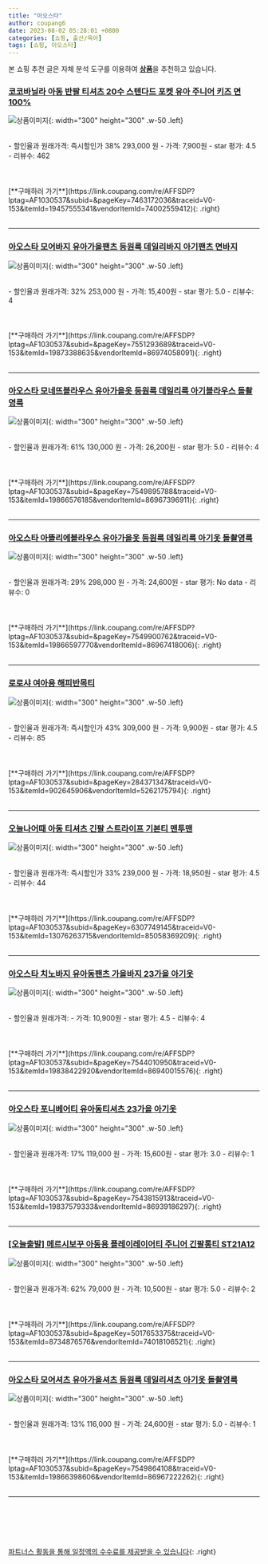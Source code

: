 ```yaml
---
title: "아오스타"
author: coupang6
date: 2023-08-02 05:28:01 +0800
categories: [쇼핑, 출산/육아]
tags: [쇼핑, 아오스타]
---
```


본 쇼핑 추천 글은 자체 분석 도구를 이용하여 [**상품**](https://link.coupang.com/a/bao1ui)을 추천하고 있습니다.

### [코코바닐라 아동 반팔 티셔츠 20수 스텐다드 포켓 유아 주니어 키즈 면100%](https://link.coupang.com/re/AFFSDP?lptag=AF1030537&subid=&pageKey=7463172036&traceid=V0-153&itemId=19457555341&vendorItemId=74002559412)

![상품이미지](https://thumbnail7.coupangcdn.com/thumbnails/remote/230x230ex/image/vendor_inventory/8d6f/1887245ae204fbc8b0ae9671207a8d3edde34fad1c6125902435bbdef78a.jpg){: width="300" height="300" .w-50 .left}


<br>
- 할인율과 원래가격: 즉시할인가 38%  293,000   원
- 가격: 7,900원
- star 평가: 4.5
- 리뷰수: 462
<br>
<br>
<br>
<br>
[**구매하러 가기**](https://link.coupang.com/re/AFFSDP?lptag=AF1030537&subid=&pageKey=7463172036&traceid=V0-153&itemId=19457555341&vendorItemId=74002559412){: .right}
<br>
<br>

---

### [아오스타 모어바지 유아가을팬츠 등원룩 데일리바지 아기팬츠 면바지](https://link.coupang.com/re/AFFSDP?lptag=AF1030537&subid=&pageKey=7551293689&traceid=V0-153&itemId=19873388635&vendorItemId=86974058091)

![상품이미지](https://thumbnail9.coupangcdn.com/thumbnails/remote/230x230ex/image/vendor_inventory/507d/74ad88840d9be1876f15c70ab54e100fd70954a2264d7a281ac3cf8a3d21.jpg){: width="300" height="300" .w-50 .left}


<br>
- 할인율과 원래가격: 32%  253,000   원
- 가격: 15,400원
- star 평가: 5.0
- 리뷰수: 4
<br>
<br>
<br>
<br>
[**구매하러 가기**](https://link.coupang.com/re/AFFSDP?lptag=AF1030537&subid=&pageKey=7551293689&traceid=V0-153&itemId=19873388635&vendorItemId=86974058091){: .right}
<br>
<br>

---

### [아오스타 모네뜨블라우스 유아가을옷 등원룩 데일리룩 아기블라우스 돌촬영룩](https://link.coupang.com/re/AFFSDP?lptag=AF1030537&subid=&pageKey=7549895788&traceid=V0-153&itemId=19866576185&vendorItemId=86967396911)

![상품이미지](https://thumbnail10.coupangcdn.com/thumbnails/remote/230x230ex/image/vendor_inventory/8dc7/d9c8d6225530bf748278b989fa13d530df5d61655275b93384b372a8c2f8.jpg){: width="300" height="300" .w-50 .left}


<br>
- 할인율과 원래가격: 61%  130,000   원
- 가격: 26,200원
- star 평가: 5.0
- 리뷰수: 4
<br>
<br>
<br>
<br>
[**구매하러 가기**](https://link.coupang.com/re/AFFSDP?lptag=AF1030537&subid=&pageKey=7549895788&traceid=V0-153&itemId=19866576185&vendorItemId=86967396911){: .right}
<br>
<br>

---

### [아오스타 아뜰리에블라우스 유아가을옷 등원룩 데일리룩 아기옷 돌촬영룩](https://link.coupang.com/re/AFFSDP?lptag=AF1030537&subid=&pageKey=7549900762&traceid=V0-153&itemId=19866597770&vendorItemId=86967418006)

![상품이미지](https://thumbnail10.coupangcdn.com/thumbnails/remote/230x230ex/image/vendor_inventory/a2f2/e70460f2155e505210bf06d41e2b53e0ecd3ecf15696580f4d9ebd705167.jpg){: width="300" height="300" .w-50 .left}


<br>
- 할인율과 원래가격: 29%  298,000   원
- 가격: 24,600원
- star 평가: No data
- 리뷰수: 0
<br>
<br>
<br>
<br>
[**구매하러 가기**](https://link.coupang.com/re/AFFSDP?lptag=AF1030537&subid=&pageKey=7549900762&traceid=V0-153&itemId=19866597770&vendorItemId=86967418006){: .right}
<br>
<br>

---

### [로로샤 여아용 해피반목티](https://link.coupang.com/re/AFFSDP?lptag=AF1030537&subid=&pageKey=284371347&traceid=V0-153&itemId=902645906&vendorItemId=5262175794)

![상품이미지](https://thumbnail10.coupangcdn.com/thumbnails/remote/230x230ex/image/retail/images/2019/08/16/11/6/eb9241fd-cc18-4bfa-ab69-56c7d35eda84.jpg){: width="300" height="300" .w-50 .left}


<br>
- 할인율과 원래가격: 즉시할인가 43%  309,000   원
- 가격: 9,900원
- star 평가: 4.5
- 리뷰수: 85
<br>
<br>
<br>
<br>
[**구매하러 가기**](https://link.coupang.com/re/AFFSDP?lptag=AF1030537&subid=&pageKey=284371347&traceid=V0-153&itemId=902645906&vendorItemId=5262175794){: .right}
<br>
<br>

---

### [오늘나어때 아동 티셔츠 긴팔 스트라이프 기본티 맨투맨](https://link.coupang.com/re/AFFSDP?lptag=AF1030537&subid=&pageKey=6307749145&traceid=V0-153&itemId=13076263715&vendorItemId=85058369209)

![상품이미지](https://thumbnail6.coupangcdn.com/thumbnails/remote/230x230ex/image/vendor_inventory/9ef9/61161ee1231c34b1f3f409e01eebf58c1e54dd9fa0550ae598f32a47d09b.jpg){: width="300" height="300" .w-50 .left}


<br>
- 할인율과 원래가격: 즉시할인가 33%  239,000   원
- 가격: 18,950원
- star 평가: 4.5
- 리뷰수: 44
<br>
<br>
<br>
<br>
[**구매하러 가기**](https://link.coupang.com/re/AFFSDP?lptag=AF1030537&subid=&pageKey=6307749145&traceid=V0-153&itemId=13076263715&vendorItemId=85058369209){: .right}
<br>
<br>

---

### [아오스타 치노바지 유아동팬츠 가을바지 23가을 아기옷](https://link.coupang.com/re/AFFSDP?lptag=AF1030537&subid=&pageKey=7544010950&traceid=V0-153&itemId=19838422920&vendorItemId=86940015576)

![상품이미지](https://thumbnail9.coupangcdn.com/thumbnails/remote/230x230ex/image/vendor_inventory/fb18/b37e4c8c286571ec750b0e3b877e53a082215d40b26b022d79f54a2d62fb.jpg){: width="300" height="300" .w-50 .left}


<br>
- 할인율과 원래가격: 
- 가격: 10,900원
- star 평가: 4.5
- 리뷰수: 4
<br>
<br>
<br>
<br>
[**구매하러 가기**](https://link.coupang.com/re/AFFSDP?lptag=AF1030537&subid=&pageKey=7544010950&traceid=V0-153&itemId=19838422920&vendorItemId=86940015576){: .right}
<br>
<br>

---

### [아오스타 포니베어티 유아동티셔츠 23가을 아기옷](https://link.coupang.com/re/AFFSDP?lptag=AF1030537&subid=&pageKey=7543815913&traceid=V0-153&itemId=19837579333&vendorItemId=86939186297)

![상품이미지](https://thumbnail10.coupangcdn.com/thumbnails/remote/230x230ex/image/vendor_inventory/e849/a96a3a2ce0b30ea8d2a3fbaf01e04154149067ba013f144537354d45f67c.jpg){: width="300" height="300" .w-50 .left}


<br>
- 할인율과 원래가격: 17%  119,000   원
- 가격: 15,600원
- star 평가: 3.0
- 리뷰수: 1
<br>
<br>
<br>
<br>
[**구매하러 가기**](https://link.coupang.com/re/AFFSDP?lptag=AF1030537&subid=&pageKey=7543815913&traceid=V0-153&itemId=19837579333&vendorItemId=86939186297){: .right}
<br>
<br>

---

### [[오늘출발] 메르시보꾸 아동용 플레이레이어티 주니어 긴팔롱티 ST21A12](https://link.coupang.com/re/AFFSDP?lptag=AF1030537&subid=&pageKey=5017653375&traceid=V0-153&itemId=8734876576&vendorItemId=74018106521)

![상품이미지](https://thumbnail6.coupangcdn.com/thumbnails/remote/230x230ex/image/vendor_inventory/7add/cfffe86f1eaf6519a9a24897a5b98c73c941a264dbef8e485b4bba83234f.jpg){: width="300" height="300" .w-50 .left}


<br>
- 할인율과 원래가격: 62%  79,000   원
- 가격: 10,500원
- star 평가: 5.0
- 리뷰수: 2
<br>
<br>
<br>
<br>
[**구매하러 가기**](https://link.coupang.com/re/AFFSDP?lptag=AF1030537&subid=&pageKey=5017653375&traceid=V0-153&itemId=8734876576&vendorItemId=74018106521){: .right}
<br>
<br>

---

### [아오스타 모어셔츠 유아가을셔츠 등원룩 데일리셔츠 아기옷 돌촬영룩](https://link.coupang.com/re/AFFSDP?lptag=AF1030537&subid=&pageKey=7549864108&traceid=V0-153&itemId=19866398606&vendorItemId=86967222262)

![상품이미지](https://thumbnail10.coupangcdn.com/thumbnails/remote/230x230ex/image/vendor_inventory/19fe/56e43d186c041d7520a2980466989e22baa24b4f534e5d080841ffc610e7.jpg){: width="300" height="300" .w-50 .left}


<br>
- 할인율과 원래가격: 13%  116,000   원
- 가격: 24,600원
- star 평가: 5.0
- 리뷰수: 1
<br>
<br>
<br>
<br>
[**구매하러 가기**](https://link.coupang.com/re/AFFSDP?lptag=AF1030537&subid=&pageKey=7549864108&traceid=V0-153&itemId=19866398606&vendorItemId=86967222262){: .right}
<br>
<br>

---
<br><br><br><br><br> [파트너스 활동을 통해 일정액의 수수료를 제공받을 수 있습니다](https://link.coupang.com/a/bao1ui){: .right}